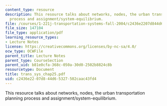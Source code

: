 ```yaml
---
content_type: resource
description: This resource talks about networks, nodes, the urban transportation planning
  process and assignment/system-equilibrium.
file: /courses/1-221j-transportation-systems-fall-2004/c2436e2207d844d65327502caac43fd4_trans_sys_chap25.pdf
file_size: 147104
file_type: application/pdf
learning_resource_types:
- Lecture Notes
license: https://creativecommons.org/licenses/by-nc-sa/4.0/
ocw_type: OCWFile
parent_title: Lecture Notes
parent_type: CourseSection
parent_uid: b81e0cfa-368c-050a-30d0-2502b8824c8b
resourcetype: Document
title: trans_sys_chap25.pdf
uid: c2436e22-07d8-44d6-5327-502caac43fd4
---
```

This resource talks about networks, nodes, the urban transportation planning process and assignment/system-equilibrium.